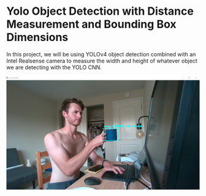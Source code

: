# Yolo Object Detection with Distance Measurement and Bounding Box Dimensions

In this project, we will be using YOLOv4 object detection combined with an Intel Realsense camera to measure the width and height of whatever object we are detecting with the YOLO CNN.

![image](https://github.com/keaneflynn/yolo-MeasureObjects/blob/master/media/cupMeasurement.png)
